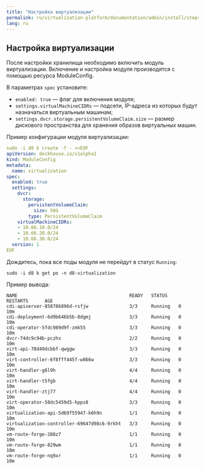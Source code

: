 ```yaml
---
title: "Настройка виртуализации"
permalink: ru/virtualization-platform/documentation/admin/install/steps/virtualization.html
lang: ru
---
```


## Настройка виртуализации

После настройки хранилища необходимо включить модуль виртуализации. Включение и настройка модуля производятся с помощью ресурса ModuleConfig.

В параметрах `spec` установите:

- `enabled: true` — флаг для включения модуля;
- `settings.virtualMachineCIDRs` — подсети, IP-адреса из которых будут назначаться виртуальным машинам;
- `settings.dvcr.storage.persistentVolumeClaim.size` — размер дискового пространства для хранения образов виртуальных машин.

Пример конфигурации модуля виртуализации:

```yaml
sudo -i d8 k create -f - <<EOF
apiVersion: deckhouse.io/v1alpha1
kind: ModuleConfig
metadata:
  name: virtualization
spec:
  enabled: true
  settings:
    dvcr:
      storage:
        persistentVolumeClaim:
          size: 50G
        type: PersistentVolumeClaim
    virtualMachineCIDRs:
    - 10.66.10.0/24
    - 10.66.20.0/24
    - 10.66.30.0/24
  version: 1
EOF
```

Дождитесь, пока все поды модуля не перейдут в статус `Running`:

```shell
sudo -i d8 k get po -n d8-virtualization
```

Пример вывода:

```console
NAME                                         READY   STATUS    RESTARTS      AGE
cdi-apiserver-858786896d-rsfjw               3/3     Running   0             10m
cdi-deployment-6d9b646b5b-8dgmj              3/3     Running   0             10m
cdi-operator-5fdc989d9f-zmk55                3/3     Running   0             10m
dvcr-74dc9c94b-pczhx                         2/2     Running   0             10m
virt-api-78d49dcbbf-qwggw                    3/3     Running   0             10m
virt-controller-6f8fff445f-w866w             3/3     Running   0             10m
virt-handler-g6l9h                           4/4     Running   0             10m
virt-handler-t5fgb                           4/4     Running   0             10m
virt-handler-ztj77                           4/4     Running   0             10m
virt-operator-58dc5459d5-hpps8               3/3     Running   0             10m
virtualization-api-5d69f55947-k6h9n          1/1     Running   0             10m
virtualization-controller-69647d98c6-9rkht   3/3     Running   0             10m
vm-route-forge-288z7                         1/1     Running   0             10m
vm-route-forge-829wm                         1/1     Running   0             10m
vm-route-forge-nq9xr                         1/1     Running   0             10m
```
